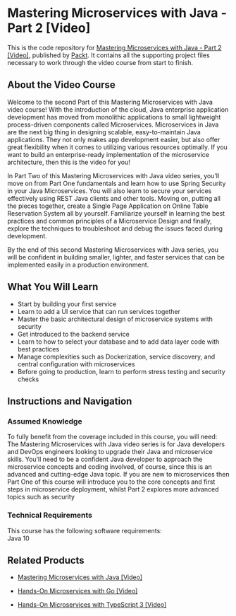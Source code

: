# Mastering Microservices with Java - Part 2 [Video]
This is the code repository for [Mastering Microservices with Java - Part 2 [Video]](https://www.packtpub.com/application-development/mastering-microservices-java-part-2?utm_source=github&utm_medium=repository&utm_campaign=9781787284104), published by [Packt](https://www.packtpub.com/?utm_source=github). It contains all the supporting project files necessary to work through the video course from start to finish.
## About the Video Course
Welcome to the second Part of this Mastering Microservices with Java video course! With the introduction of the cloud, Java enterprise application development has moved from monolithic applications to small lightweight process-driven components called Microservices. Microservices in Java are the next big thing in designing scalable, easy-to-maintain Java applications. They not only makes app development easier, but also offer great flexibility when it comes to utilizing various resources optimally. If you want to build an enterprise-ready implementation of the microservice architecture, then this is the video for you!

In Part Two of this Mastering Microservices with Java video series, you’ll move on from Part One fundamentals and learn how to use Spring Security in your Java Microservices. You will also learn to secure your services effectively using REST Java clients and other tools. Moving on, putting all the pieces together, create a Single Page Application on Online Table Reservation System all by yourself. Familiarize yourself in learning the best practices and common principles of a Microservice Design and finally, explore the techniques to troubleshoot and debug the issues faced during development. 

By the end of this second Mastering Microservices with Java series, you will be confident in building smaller, lighter, and faster services that can be implemented easily in a production environment.

<H2>What You Will Learn</H2>
<DIV class=book-info-will-learn-text>
<UL>
<LI>Start by building your first service 
<LI>Learn to add a UI service that can run services together 
<LI>Master the basic architectural design of microservice systems with security 
<LI>Get introduced to the backend service 
<LI>Learn to how to select your database and to add data layer code with best practices 
<LI>Manage complexities such as Dockerization, service discovery, and central configuration with microservices 
<LI>Before going to production, learn to perform stress testing and security checks </LI></UL></DIV>

## Instructions and Navigation
### Assumed Knowledge
To fully benefit from the coverage included in this course, you will need:<br/>
The Mastering Microservices with Java video series is for Java developers and DevOps engineers looking to upgrade their Java and microservice skills. You’ll need to be a confident Java developer to approach the microservice concepts and coding involved, of course, since this is an advanced and cutting-edge Java topic. If you are new to microservices then Part One of this course will introduce you to the core concepts and first steps in microservice deployment, whilst Part 2 explores more advanced topics such as security
### Technical Requirements
This course has the following software requirements:<br/>
Java 10

## Related Products
* [Mastering Microservices with Java [Video]](https://www.packtpub.com/application-development/mastering-microservices-java-video?utm_source=github&utm_medium=repository&utm_campaign=9781787284364)

* [Hands-On Microservices with Go [Video]](https://www.packtpub.com/application-development/hands-microservices-go-video?utm_source=github&utm_medium=repository&utm_campaign=9781788993999)

* [Hands-On Microservices with TypeScript 3 [Video]](https://www.packtpub.com/application-development/hands-microservices-typescript-3-video?utm_source=github&utm_medium=repository&utm_campaign=9781789616989)

